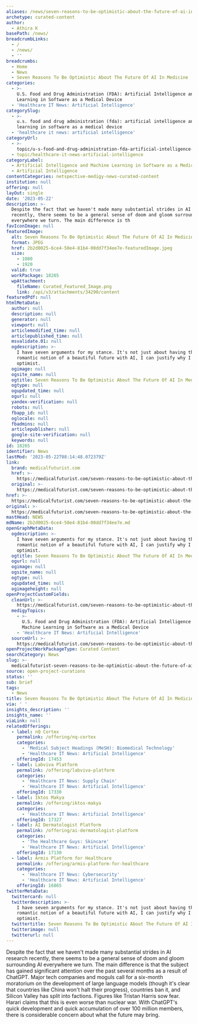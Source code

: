 ```yaml
---
aliases: /news/seven-reasons-to-be-optimistic-about-the-future-of-ai-in-medicine
archetype: curated-content
author:
  - Athira K
basePath: /news/
breadcrumbLinks:
  - /
  - /news/
  - ''
breadcrumbs:
  - Home
  - News
  - Seven Reasons To Be Optimistic About The Future Of AI In Medicine
categories:
  - >-
    U.S. Food and Drug Administration (FDA): Artificial Intelligence and Machine
    Learning in Software as a Medical Device
  - 'Healthcare IT News: Artificial Intelligence'
categorySlug:
  - >-
    u.s. food and drug administration (fda): artificial intelligence and machine
    learning in software as a medical device
  - 'healthcare it news: artificial intelligence'
categoryUrl:
  - >-
    topic/u-s-food-and-drug-administration-fda-artificial-intelligence-and-machine-learning-in-software-as-a-medical-device
  - topic/healthcare-it-news-artificial-intelligence
categoryLabel:
  - Artificial Intelligence and Machine Learning in Software as a Medical Device
  - Artificial Intelligence
contentCategories: netspective-medigy-news-curated-content
institution: null
offering: null
layOut: single
date: '2023-05-22'
description: >-
  Despite the fact that we haven't made many substantial strides in AI research
  recently, there seems to be a general sense of doom and gloom surrounding AI
  everywhere we turn. The main difference is th
favIconImage: null
featuredImage:
  alt: Seven Reasons To Be Optimistic About The Future Of AI In Medicine
  format: JPEG
  href: 2b2d0025-6ce4-50e4-81b4-00dd7f34ee7e-featuredImage.jpeg
  size:
    - 1080
    - 1920
  valid: true
  workPackage: 18265
  wpAttachment:
    fileName: Curated_Featured_Image.png
    link: /api/v3/attachments/34290/content
featuredPdf: null
htmlMetaData:
  author: null
  description: null
  generator: null
  viewport: null
  articlemodified_time: null
  articlepublished_time: null
  msvalidate.01: null
  ogdescription: >-
    I have seven arguments for my stance. It's not just about having this
    romantic notion of a beautiful future with AI, I can justify why I'm an
    optimist.
  ogimage: null
  ogsite_name: null
  ogtitle: Seven Reasons To Be Optimistic About The Future Of AI In Medicine
  ogtype: null
  ogupdated_time: null
  ogurl: null
  yandex-verification: null
  robots: null
  fbapp_id: null
  oglocale: null
  fbadmins: null
  articlepublisher: null
  google-site-verification: null
  keywords: null
id: 18265
identifier: News
lastMod: '2023-05-22T08:14:48.072379Z'
link:
  brand: medicalfuturist.com
  href: >-
    https://medicalfuturist.com/seven-reasons-to-be-optimistic-about-the-future-of-ai-in-medicine/
  original: >-
    https://medicalfuturist.com/seven-reasons-to-be-optimistic-about-the-future-of-ai-in-medicine
href: >-
  https://medicalfuturist.com/seven-reasons-to-be-optimistic-about-the-future-of-ai-in-medicine/
original: >-
  https://medicalfuturist.com/seven-reasons-to-be-optimistic-about-the-future-of-ai-in-medicine
mastHead: NEWS
mdName: 2b2d0025-6ce4-50e4-81b4-00dd7f34ee7e.md
openGraphMetaData:
  ogdescription: >-
    I have seven arguments for my stance. It's not just about having this
    romantic notion of a beautiful future with AI, I can justify why I'm an
    optimist.
  ogtitle: Seven Reasons To Be Optimistic About The Future Of AI In Medicine
  ogurl: null
  ogimage: null
  ogsite_name: null
  ogtype: null
  ogupdated_time: null
  ogimageheight: null
openProjectCustomFields:
  cleanUrl: >-
    https://medicalfuturist.com/seven-reasons-to-be-optimistic-about-the-future-of-ai-in-medicine/
  medigyTopics:
    - >-
      U.S. Food and Drug Administration (FDA): Artificial Intelligence and
      Machine Learning in Software as a Medical Device
    - 'Healthcare IT News: Artificial Intelligence'
  sourceUrl: >-
    https://medicalfuturist.com/seven-reasons-to-be-optimistic-about-the-future-of-ai-in-medicine
openProjectWorkPackageType: Curated Content
searchCategory: News
slug: >-
  medicalfuturist-seven-reasons-to-be-optimistic-about-the-future-of-ai-in-medicine
source: open-project-curations
status: ''
sub: brief
tags:
  - News
title: Seven Reasons To Be Optimistic About The Future Of AI In Medicine
via: ' '
insights_description: ''
insights_name: ''
viaLink: null
relatedOfferings:
  - label: nQ Cortex
    permalink: /offering/nq-cortex
    categories:
      - 'Medical Subject Headings (MeSH): Biomedical Technology'
      - 'Healthcare IT News: Artificial Intelligence'
    offeringId: 17453
  - label: Labviva Platform
    permalink: /offering/labviva-platform
    categories:
      - 'Healthcare IT News: Supply Chain'
      - 'Healthcare IT News: Artificial Intelligence'
    offeringId: 17330
  - label: Iktos Makya
    permalink: /offering/iktos-makya
    categories:
      - 'Healthcare IT News: Artificial Intelligence'
    offeringId: 17327
  - label: AI Dermatologist Platform
    permalink: /offering/ai-dermatologist-platform
    categories:
      - 'The Healthcare Guys: Skincare'
      - 'Healthcare IT News: Artificial Intelligence'
    offeringId: 17130
  - label: Armis Platform for Healthcare
    permalink: /offering/armis-platform-for-healthcare
    categories:
      - 'Healthcare IT News: Cybersecurity'
      - 'Healthcare IT News: Artificial Intelligence'
    offeringId: 16865
twitterMetaData:
  twittercard: null
  twitterdescription: >-
    I have seven arguments for my stance. It's not just about having this
    romantic notion of a beautiful future with AI, I can justify why I'm an
    optimist.
  twittertitle: Seven Reasons To Be Optimistic About The Future Of AI In Medicine
  twitterimage: null
  twitterurl: null
---
```

<p>Despite the fact that we haven't made many substantial strides in AI research recently, there seems to be a general sense of doom and gloom surrounding AI everywhere we turn. The main difference is that the subject has gained significant attention over the past several months as a result of ChatGPT. Major tech companies and moguls call for a six-month moratorium on the development of large language models (though it's clear that countries like China won't halt their progress), countries ban it, and Silicon Valley has split into factions. Figures like Tristan Harris sow fear. Harari claims that this is even worse than nuclear war. With ChatGPT's quick development and quick accumulation of over 100 million members, there is considerable concern about what the future may bring.</p>